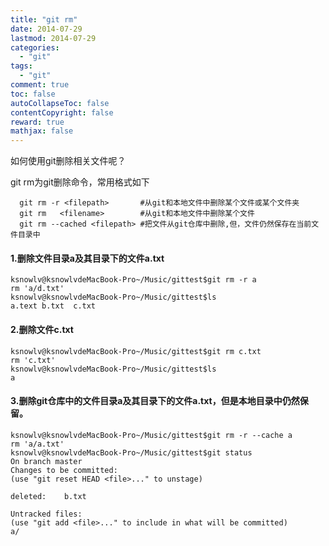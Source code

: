 ```yaml
---
title: "git rm"
date: 2014-07-29
lastmod: 2014-07-29
categories:
  - "git"
tags:
  - "git"
comment: true
toc: false
autoCollapseToc: false
contentCopyright: false
reward: true
mathjax: false
---
```


如何使用git删除相关文件呢？

  git rm为git删除命令，常用格式如下
  
      git rm -r <filepath>       #从git和本地文件中删除某个文件或某个文件夹
      git rm   <filename>        #从git和本地文件中删除某个文件
      git rm --cached <filepath> #把文件从git仓库中删除,但，文件仍然保存在当前文件目录中
      
#### 1.删除文件目录a及其目录下的文件a.txt
    ksnowlv@ksnowlvdeMacBook-Pro~/Music/gittest$git rm -r a
    rm 'a/d.txt'
    ksnowlv@ksnowlvdeMacBook-Pro~/Music/gittest$ls
    a.text b.txt  c.txt
    
    
#### 2.删除文件c.txt
    ksnowlv@ksnowlvdeMacBook-Pro~/Music/gittest$git rm c.txt
    rm 'c.txt'
    ksnowlv@ksnowlvdeMacBook-Pro~/Music/gittest$ls
    a
    
    
#### 3.删除git仓库中的文件目录a及其目录下的文件a.txt，但是本地目录中仍然保留。

    ksnowlv@ksnowlvdeMacBook-Pro~/Music/gittest$git rm -r --cache a
    rm 'a/a.txt'
    ksnowlv@ksnowlvdeMacBook-Pro~/Music/gittest$git status
    On branch master
    Changes to be committed:
    (use "git reset HEAD <file>..." to unstage)

	deleted:    b.txt

    Untracked files:
    (use "git add <file>..." to include in what will be committed)
	a/
    